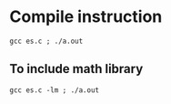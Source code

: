 # Compile instruction

```shell
gcc es.c ; ./a.out
```

## To include math library

```shell
gcc es.c -lm ; ./a.out
```
